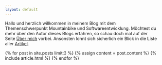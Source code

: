 ```yaml
---
layout: default
---
```


<div class="teaser" markdown="1">

Hallo und herzlich willkommen in meinem Blog mit dem Themenschwerpunkt Mountainbike und Softwareentwicklung. Möchtest du mehr über den Autor dieses Blogs erfahren, so schau doch mal auf der Seite [Über mich](/about) vorbei. Ansonsten lohnt sich sicherlich ein Blick in die  Liste aller [Artikel](/archive).
</div>

{% for post in site.posts limit:3 %}
  {% assign content = post.content %}
  {% include article.html %}
{% endfor %}
